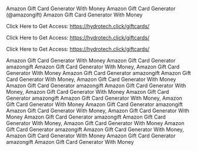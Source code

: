 Amazon Gift Card Generator With Money Amazon Gift Card Generator (@amazongift) Amazon Gift Card Generator With Money

Click Here to Get Access: https://hydrotech.click/giftcards/

Click Here to Get Access: https://hydrotech.click/giftcards/

Click Here to Get Access: https://hydrotech.click/giftcards/

Amazon Gift Card Generator With Money Amazon Gift Card Generator amazongift Amazon Gift Card Generator With Money, Amazon Gift Card Generator With Money Amazon Gift Card Generator amazongift Amazon Gift Card Generator With Money, Amazon Gift Card Generator With Money Amazon Gift Card Generator amazongift Amazon Gift Card Generator With Money, Amazon Gift Card Generator With Money Amazon Gift Card Generator amazongift Amazon Gift Card Generator With Money, Amazon Gift Card Generator With Money Amazon Gift Card Generator amazongift Amazon Gift Card Generator With Money, Amazon Gift Card Generator With Money Amazon Gift Card Generator amazongift Amazon Gift Card Generator With Money, Amazon Gift Card Generator With Money Amazon Gift Card Generator amazongift Amazon Gift Card Generator With Money, Amazon Gift Card Generator With Money Amazon Gift Card Generator amazongift Amazon Gift Card Generator With Money
